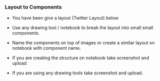### Layout to Components

 - You have been give a layout (Twitter Layout) below
 
 - Use any drawing tool / notebook to break the layout into small small components.
 
 - Name the components on top of images or create a similar layout on notebook with component name.
 
 - If you are creating the structure on notebook take screenshot and upload

 - If you are using any drawing tools take screenshot and upload.